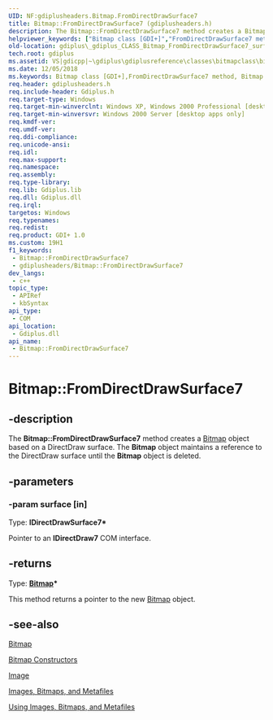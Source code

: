 ```yaml
---
UID: NF:gdiplusheaders.Bitmap.FromDirectDrawSurface7
title: Bitmap::FromDirectDrawSurface7 (gdiplusheaders.h)
description: The Bitmap::FromDirectDrawSurface7 method creates a Bitmap object based on a DirectDraw surface. The Bitmap object maintains a reference to the DirectDraw surface until the Bitmap object is deleted.
helpviewer_keywords: ["Bitmap class [GDI+]","FromDirectDrawSurface7 method","Bitmap.FromDirectDrawSurface7","Bitmap::FromDirectDrawSurface7","FromDirectDrawSurface7","FromDirectDrawSurface7 method [GDI+]","FromDirectDrawSurface7 method [GDI+]","Bitmap class","_gdiplus_CLASS_Bitmap_FromDirectDrawSurface7_surface_","gdiplus._gdiplus_CLASS_Bitmap_FromDirectDrawSurface7_surface_"]
old-location: gdiplus\_gdiplus_CLASS_Bitmap_FromDirectDrawSurface7_surface_.htm
tech.root: gdiplus
ms.assetid: VS|gdicpp|~\gdiplus\gdiplusreference\classes\bitmapclass\bitmapmethods\fromdirectdrawsurface7.htm
ms.date: 12/05/2018
ms.keywords: Bitmap class [GDI+],FromDirectDrawSurface7 method, Bitmap.FromDirectDrawSurface7, Bitmap::FromDirectDrawSurface7, FromDirectDrawSurface7, FromDirectDrawSurface7 method [GDI+], FromDirectDrawSurface7 method [GDI+],Bitmap class, _gdiplus_CLASS_Bitmap_FromDirectDrawSurface7_surface_, gdiplus._gdiplus_CLASS_Bitmap_FromDirectDrawSurface7_surface_
req.header: gdiplusheaders.h
req.include-header: Gdiplus.h
req.target-type: Windows
req.target-min-winverclnt: Windows XP, Windows 2000 Professional [desktop apps only]
req.target-min-winversvr: Windows 2000 Server [desktop apps only]
req.kmdf-ver: 
req.umdf-ver: 
req.ddi-compliance: 
req.unicode-ansi: 
req.idl: 
req.max-support: 
req.namespace: 
req.assembly: 
req.type-library: 
req.lib: Gdiplus.lib
req.dll: Gdiplus.dll
req.irql: 
targetos: Windows
req.typenames: 
req.redist: 
req.product: GDI+ 1.0
ms.custom: 19H1
f1_keywords:
 - Bitmap::FromDirectDrawSurface7
 - gdiplusheaders/Bitmap::FromDirectDrawSurface7
dev_langs:
 - c++
topic_type:
 - APIRef
 - kbSyntax
api_type:
 - COM
api_location:
 - Gdiplus.dll
api_name:
 - Bitmap::FromDirectDrawSurface7
---
```


# Bitmap::FromDirectDrawSurface7


## -description

The <b>Bitmap::FromDirectDrawSurface7</b> method creates a 
			<a href="/windows/desktop/api/gdiplusheaders/nl-gdiplusheaders-bitmap">Bitmap</a> object based on a DirectDraw surface. The 
			<b>Bitmap</b> object maintains a reference to the DirectDraw surface until the 
			<b>Bitmap</b> object is deleted.

## -parameters

### -param surface [in]

Type: <b>IDirectDrawSurface7*</b>

Pointer to an 
					<b>IDirectDraw7</b> COM interface.

## -returns

Type: <b><a href="/windows/desktop/api/gdiplusheaders/nl-gdiplusheaders-bitmap">Bitmap</a>*</b>

This method returns a pointer to the new 
						<a href="/windows/desktop/api/gdiplusheaders/nl-gdiplusheaders-bitmap">Bitmap</a> object.

## -see-also

<a href="/windows/desktop/api/gdiplusheaders/nl-gdiplusheaders-bitmap">Bitmap</a>



<a href="https://msdn.microsoft.com/9b246a76-e8c0-41b2-9bb2-0df06ebc5563">Bitmap Constructors</a>



<a href="/windows/desktop/api/gdiplusheaders/nl-gdiplusheaders-image">Image</a>



<a href="/windows/desktop/gdiplus/-gdiplus-images-bitmaps-and-metafiles-about">Images, Bitmaps, and Metafiles</a>



<a href="/windows/desktop/gdiplus/-gdiplus-using-images-bitmaps-and-metafiles-use">Using Images, Bitmaps, and Metafiles</a>

